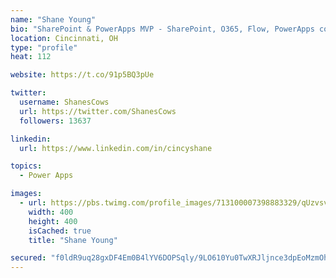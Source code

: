 ```yaml
---
name: "Shane Young"
bio: "SharePoint & PowerApps MVP - SharePoint, O365, Flow, PowerApps consulting? @PowerApps911 | Pure Snark? You found it."
location: Cincinnati, OH
type: "profile"
heat: 112

website: https://t.co/91p5BQ3pUe

twitter:
  username: ShanesCows
  url: https://twitter.com/ShanesCows
  followers: 13637

linkedin:
  url: https://www.linkedin.com/in/cincyshane

topics:
  - Power Apps

images:
  - url: https://pbs.twimg.com/profile_images/713100007398883329/qUzvsvQ3_400x400.jpg
    width: 400
    height: 400
    isCached: true
    title: "Shane Young"

secured: "f0ldR9uq28gxDF4Em0B4lYV6DOPSqly/9LO610Yu0TwXRJljnce3dpEoMzmOhJb1+jUR45AgzDvZW4ijVB308rhoRvFMcEdjA23c+lBfQgMmItCZS0acKPwiUl57uRo71GYItgrbOnusFH6/IcSFjOsT+G/SQXN1HDb517saKP+VxsJ6zb1UBbR4ECXjKafDPuni0eqdLxFYRWRdgbZimzM00XAUx+3gd+1y3rvl7MOv9nT/nuFGWaf+VN8N0lH0y7Gze75hxegjYmmb+9RbOZDb8igx5Eo/nnvZcQ7xbhvFwkYXT0VMeK6mdVYw/5uYjDJ7oy4aY6Ratw0/zNl/VAPMF+f8szEYLAfVRwKXQEaLpQxxoXyhRMeFmsWmu+fwK3pAP8YPs9T4WB64pty6GCQ2YCPc8Rw6AEeQjyCgKYw=;0uVLOCJANz2WWWzSerjIwQ=="
---
```


